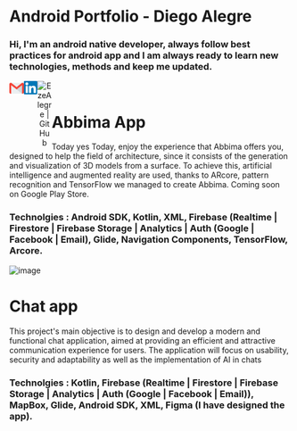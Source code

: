 # Android Portfolio - Diego Alegre

### Hi, I'm an android native developer, always follow best practices for android app and I am always ready to learn new technologies, methods and keep me updated.

<p align="center">
  <a href="diego.alegre004@gmail.com" >
    <img align="left" alt="EzeAlegre | Gmail" width="26px" src="https://github.com/SatYu26/SatYu26/blob/master/Assets/Gmail.svg" />
  </a> &nbsp;&nbsp;
  
  <a href="https://www.linkedin.com/in/diego-alegre-38b20321b/" target="_blank">
    <img align="left" alt="EzeAlegre | Linkedin" width="24px" src="https://github.com/SatYu26/SatYu26/blob/master/Assets/Linkedin.svg" />
  </a> &nbsp;&nbsp;
  
  <a href="https://profile-summary-for-github.herokuapp.com/user/EzeAlegre" target="_blank">
    <img align="left" alt="EzeAlegre | GitHub" width="26px" src="https://upload.wikimedia.org/wikipedia/commons/thumb/a/ae/Github-desktop-logo-symbol.svg/1024px-Github-desktop-logo-symbol.svg.png" />
  </a> &nbsp;&nbsp;
  
<p>

# Abbima App

Today yes Today, enjoy the experience that Abbima offers you, designed to help the field of architecture, since it consists of the generation and visualization of 3D models from a surface. To achieve this, artificial intelligence and augmented reality are used, thanks to ARcore, pattern recognition and TensorFlow we managed to create Abbima. Coming soon on Google Play Store.

### Technolgies : Android SDK, Kotlin, XML, Firebase (Realtime | Firestore | Firebase Storage | Analytics | Auth (Google | Facebook | Email), Glide, Navigation Components, TensorFlow, Arcore.

![image](https://github.com/EzeAlegre/Android-Portfolio/assets/111524804/fa6e507d-7d2c-4cd5-bdf2-460901fefb12)

# Chat app

This project's main objective is to design and develop a modern and functional chat application, aimed at providing an efficient and attractive communication experience for users. The application will focus on usability, security and adaptability as well as the implementation of AI in chats

### Technolgies : Kotlin, Firebase (Realtime | Firestore | Firebase Storage | Analytics | Auth (Google | Facebook | Email)), MapBox, Glide, Android SDK, XML, Figma (I have designed the app).

